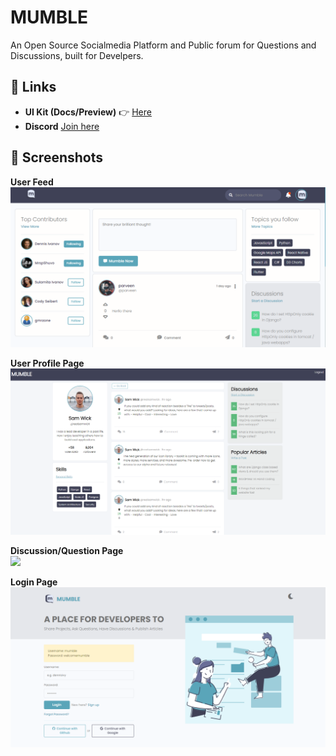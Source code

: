 # MUMBLE
An Open Source Socialmedia Platform and Public forum for Questions and Discussions, built for Develpers.

## 🔗 Links
- **UI Kit (Docs/Preview)** 👉 [Here](http://mumble-lp.s3-website-us-west-2.amazonaws.com/)
- **Discord** [Join here](https://discord.com/invite/Tfr67ehuJH)

## 📸 Screenshots
**User Feed** <br/>
<img src="./images/home-page.PNG" width=600 />

**User Profile Page**<br/>
<img src="./images/profile-page.PNG" width=600 />

**Discussion/Question Page**<br/>
<img src="./images/discussion-page.PNG" width=600 />

**Login Page**<br/>
<img src="./images/login-page.PNG" width=600 />
